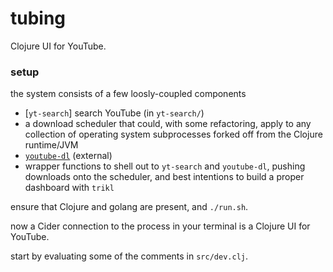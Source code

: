 # tubing

Clojure UI for YouTube.

### setup

the system consists of a few loosly-coupled components

* [`yt-search`] search YouTube (in `yt-search/`)
* a download scheduler that could, with some refactoring,
  apply to any collection of operating system subprocesses
  forked off from the Clojure runtime/JVM
* [`youtube-dl`](https://ytdl-org.github.io) (external)
* wrapper functions to shell out to `yt-search` and
  `youtube-dl`, pushing downloads onto the scheduler,
  and best intentions to build a proper dashboard
  with `trikl`

ensure that Clojure and golang are present, and `./run.sh`.

now a Cider connection to the process in your terminal
is a Clojure UI for YouTube.

start by evaluating some of the comments in `src/dev.clj`.
